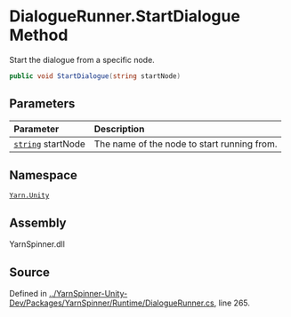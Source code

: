 # DialogueRunner.StartDialogue Method

Start the dialogue from a specific node.


```csharp
public void StartDialogue(string startNode)
```

## Parameters
|Parameter|Description|
|:---|:---|
|[`string`](https://docs.microsoft.com/dotnet/api/System.String) startNode|The name of the node to start running from.|


## Namespace
[`Yarn.Unity`](/api/csharp/yarn.unity/README.md)

## Assembly
YarnSpinner.dll

## Source
Defined in [../YarnSpinner-Unity-Dev/Packages/YarnSpinner/Runtime/DialogueRunner.cs](https://github.com/YarnSpinnerTool/YarnSpinner-Unity//blob/develop/Runtime/DialogueRunner.cs#L265), line 265.
